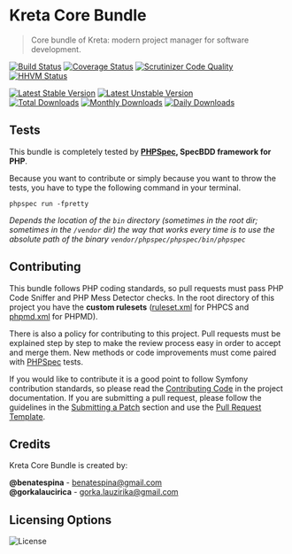 # Kreta Core Bundle
> Core bundle of Kreta: modern project manager for software development.

[![Build Status](https://travis-ci.org/kreta-io/CoreBundle.svg?branch=master)](https://travis-ci.org/kreta-io/CoreBundle)
[![Coverage Status](https://img.shields.io/coveralls/kreta-io/CoreBundle.svg)](https://coveralls.io/r/kreta-io/CoreBundle)
[![Scrutinizer Code Quality](https://scrutinizer-ci.com/g/kreta-io/CoreBundle/badges/quality-score.png?b=master)](https://scrutinizer-ci.com/g/kreta-io/CoreBundle/?branch=master)
[![HHVM Status](http://hhvm.h4cc.de/badge/kreta/CoreBundle.svg)](http://hhvm.h4cc.de/package/kreta/CoreBundle)

[![Latest Stable Version](https://poser.pugx.org/kreta/CoreBundle/v/stable.svg)](https://packagist.org/packages/kreta/CoreBundle)
[![Latest Unstable Version](https://poser.pugx.org/kreta/CoreBundle/v/unstable.svg)](https://packagist.org/packages/kreta/CoreBundle)
&nbsp;&nbsp;&nbsp;&nbsp;&nbsp;&nbsp;&nbsp;&nbsp;&nbsp;&nbsp;
[![Total Downloads](https://poser.pugx.org/kreta/CoreBundle/downloads.svg)](https://packagist.org/packages/kreta/CoreBundle)
[![Monthly Downloads](https://poser.pugx.org/kreta/CoreBundle/d/monthly.png)](https://packagist.org/packages/kreta/CoreBundle)
[![Daily Downloads](https://poser.pugx.org/kreta/CoreBundle/d/daily.png)](https://packagist.org/packages/kreta/CoreBundle)

Tests
-----

This bundle is completely tested by **[PHPSpec][1], SpecBDD framework for PHP**.

Because you want to contribute or simply because you want to throw the tests, you have to type the following command
in your terminal.

    phpspec run -fpretty

*Depends the location of the `bin` directory (sometimes in the root dir; sometimes in the `/vendor` dir) the way that
works every time is to use the absolute path of the binary `vendor/phpspec/phpspec/bin/phpspec`*


Contributing
------------

This bundle follows PHP coding standards, so pull requests must pass PHP Code Sniffer and PHP Mess Detector
checks. In the root directory of this project you have the **custom rulesets** ([ruleset.xml]() for PHPCS and
[phpmd.xml]() for PHPMD).

There is also a policy for contributing to this project. Pull requests must
be explained step by step to make the review process easy in order to
accept and merge them. New methods or code improvements must come paired with [PHPSpec][1] tests.

If you would like to contribute it is a good point to follow Symfony contribution standards,
so please read the [Contributing Code][2] in the project
documentation. If you are submitting a pull request, please follow the guidelines
in the [Submitting a Patch][3] section and use the [Pull Request Template][4].

[1]: http://www.phpspec.net/
[2]: http://symfony.com/doc/current/contributing/code/index.html
[3]: http://symfony.com/doc/current/contributing/code/patches.html#check-list
[4]: http://symfony.com/doc/current/contributing/code/patches.html#make-a-pull-request

Credits
-------
Kreta Core Bundle is created by:
>
**@benatespina** - [benatespina@gmail.com](mailto:benatespina@gmail.com)<br/>
**@gorkalaucirica** - [gorka.lauzirika@gmail.com](mailto:gorka.lauzirika@gmail.com)

Licensing Options
-----------------
![License](https://poser.pugx.org/kreta-io/CoreBundle/license.svg)
